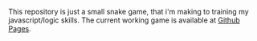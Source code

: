 This repository is just a small snake game, that i'm making to training my javascript/logic skills. 
The current working game is available at <a href="tuliomoura.github.io/snake"> Github Pages</a>.
